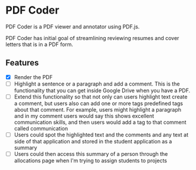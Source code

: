 # PDF Coder

PDF Coder is a PDF viewer and annotator using PDF.js.

PDF Coder has initial goal of streamlining reviewing resumes and cover letters that is in a PDF form.

## Features

- [x] Render the PDF
- [ ] Highlight a sentence or a paragraph and add a comment. This is the functionality that you can get inside Google Drive when you have a PDF.
- [ ] Extend this functionality so that not only can users highlight text create a comment, but users also can add one or more tags predefined tags about that comment. For example, users might highlight a paragraph and in my comment users would say this shows excellent communication skills, and then users would add a tag to that comment called communication
- [ ] Users could spot the highlighted text and the comments and any text at side of that application and stored in the student application as a summary
- [ ] Users could then access this summary of a person through the allocations page when I'm trying to assign students to projects
